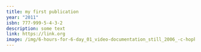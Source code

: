 ```yaml
---
title: my first publication
year: "2011"
isbn: 777-999-5-4-3-2
description: some text
link: https://link.org
image: /img/6-hours-for-6-day_01_video-documentation_still_2006_-c-hopkins-0-300w.avif
---
```

